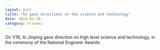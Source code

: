 ```yaml
---
layout: post
title: "Xi gave directions on the science and technology"
date: 2024-01-20
category: tracexi
---
```


On 1/19, Xi Jinping gave direction on high level science and technology, in the ceremony of the National Engineer Awards.

